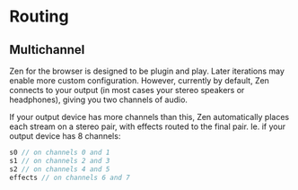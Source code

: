 # Routing
## Multichannel
Zen for the browser is designed to be plugin and play. Later iterations may enable more custom configuration. However, currently by default, Zen connects to your output (in most cases your stereo speakers or headphones), giving you two channels of audio. 

If your output device has more channels than this, Zen automatically places each stream on a stereo pair, with effects routed to the final pair. Ie. if your output device has 8 channels:
```js
s0 // on channels 0 and 1
s1 // on channels 2 and 3
s2 // on channels 4 and 5
effects // on channels 6 and 7
```
